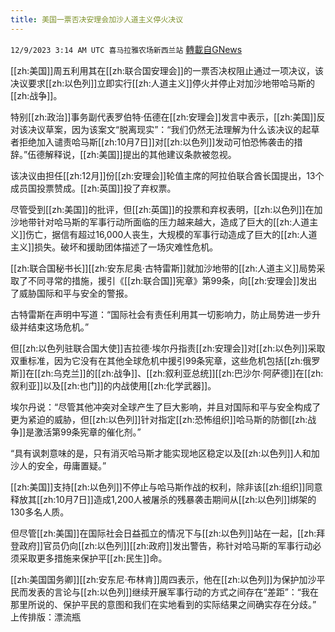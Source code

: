 ```yaml
---
title: 美国一票否决安理会加沙人道主义停火决议
---
```

`12/9/2023 3:14 AM UTC 喜马拉雅农场新西兰站` [轉載自GNews](https://gnews.org/articles/2088807)

         

[[zh:美国]]周五利用其在[[zh:联合国安理会]]的一票否决权阻止通过一项决议，该决议要求[[zh:以色列]]立即实行[[zh:人道主义]]停火并停止对加沙地带哈马斯的[[zh:战争]]。

特别[[zh:政治]]事务副代表罗伯特·伍德在[[zh:安理会]]发言中表示，[[zh:美国]]反对该决议草案，因为该案文“脱离现实”：“我们仍然无法理解为什么该决议的起草者拒绝加入谴责哈马斯[[zh:10月7日]]对[[zh:以色列]]发动可怕恐怖袭击的措辞。”伍德解释说，[[zh:美国]]提出的其他建议条款被忽视。

该决议由担任[[zh:12月]]份[[zh:安理会]]轮值主席的阿拉伯联合酋长国提出，13个成员国投票赞成。[[zh:英国]]投了弃权票。

尽管受到[[zh:美国]]的批评，但[[zh:英国]]的投票和弃权表明，[[zh:以色列]]在加沙地带针对哈马斯的军事行动所面临的压力越来越大，造成了巨大的[[zh:人道主义]]伤亡，据信有超过16,000人丧生，大规模的军事行动造成了巨大的[[zh:人道主义]]损失。破坏和援助团体描述了一场灾难性危机。

[[zh:联合国秘书长]][[zh:安东尼奥·古特雷斯]]就加沙地带的[[zh:人道主义]]局势采取了不同寻常的措施，援引《[[zh:联合国]]宪章》第99条，向[[zh:安理会]]发出了威胁国际和平与安全的警报。

古特雷斯在声明中写道：“国际社会有责任利用其一切影响力，防止局势进一步升级并结束这场危机。”

但[[zh:以色列驻联合国大使]]吉拉德·埃尔丹指责[[zh:安理会]]对[[zh:以色列]]采取双重标准，因为它没有在其他全球危机中援引99条宪章，这些危机包括[[zh:俄罗斯]]在[[zh:乌克兰]]的[[zh:战争]]、[[zh:叙利亚总统]][[zh:巴沙尔·阿萨德]]在[[zh:叙利亚]]以及[[zh:也门]]的内战使用[[zh:化学武器]]。

埃尔丹说：“尽管其他冲突对全球产生了巨大影响，并且对国际和平与安全构成了更为紧迫的威胁，但[[zh:以色列]]针对指定[[zh:恐怖组织]]哈马斯的防御[[zh:战争]]是激活第99条宪章的催化剂。”

“具有讽刺意味的是，只有消灭哈马斯才能实现地区稳定以及[[zh:以色列]]人和加沙人的安全，毋庸置疑。”

[[zh:美国]]支持[[zh:以色列]]不停止与哈马斯作战的权利，除非该[[zh:组织]]同意释放其[[zh:10月7日]]造成1,200人被屠杀的残暴袭击期间从[[zh:以色列]]绑架的130多名人质。

但尽管[[zh:美国]]在国际社会日益孤立的情况下与[[zh:以色列]]站在一起，[[zh:拜登政府]]官员仍向[[zh:以色列]][[zh:政府]]发出警告，称针对哈马斯的军事行动必须采取更多措施来保护平[[zh:民生]]命。

[[zh:美国国务卿]][[zh:安东尼·布林肯]]周四表示，他在[[zh:以色列]]为保护加沙平民而发表的言论与[[zh:以色列]]继续开展军事行动的方式之间存在“差距”：“我在那里所说的、保护平民的意图和我们在实地看到的实际结果之间确实存在分歧。”
上传排版：漂流瓶
